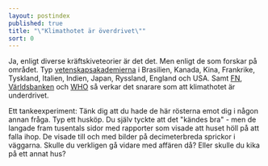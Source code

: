 ```yaml
---
layout: postindex
published: true
title: "\"Klimathotet är överdrivet\""
sort: 0
---
```




Ja, enligt diverse kräftskiveteorier är det det. Men enligt de som forskar på området. Typ [vetenskapsakademierna](http://www.un.org/climatechange/the-science/) i Brasilien, Kanada, Kina, Frankrike, Tyskland, Italien, Indien, Japan, Ryssland, England och USA. Samt [FN](http://www.un.org/climatechange/the-science/), [Världsbanken](http://www.worldbank.org/en/topic/climatechange/overview) och [WHO](http://www.who.int/mediacentre/factsheets/fs266/en/) så verkar det snarare som att klimathotet är underdrivet.

Ett tankeexperiment: Tänk dig att du hade de här rösterna emot dig i någon annan fråga. Typ ett husköp. Du själv tyckte att det "kändes bra" - men de langade fram tusentals sidor med rapporter som visade att huset höll på att falla ihop. De visade till och med bilder på decimeterbreda sprickor i väggarna. Skulle du verkligen gå vidare med affären då? Eller skulle du kika på ett annat hus?

